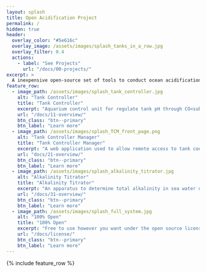 ```yaml
---
layout: splash
title: Open Acidification Project
permalink: /
hidden: true
header:
  overlay_color: "#5e616c"
  overlay_image: /assets/images/splash_tanks_in_a_row.jpg
  overlay_filter: 0.4
  actions:
    - label: "See Projects"
      url: "/docs/00-projects/"
excerpt: >
  A inexpensive open-source set of tools to conduct ocean acidification research.
feature_row:
  - image_path: /assets/images/splash_tank_controller.jpg
    alt: "Tank Controller"
    title: "Tank Controller"
    excerpt: "Aquarium control unit for regulate tank pH through CO<sub>2</sub> addition and temperature."
    url: "/docs/11-overview/"
    btn_class: "btn--primary"
    btn_label: "Learn more"
  - image_path: /assets/images/splash_TCM_front_page.png
    alt: "Tank Controller Manager"
    title: "Tank Controller Manager"
    excerpt: "A web application used to allow remote access to tank controllers currently in use."
    url: "docs/21-overview/"
    btn_class: "btn--primary"
    btn_label: "Learn more"
  - image_path: /assets/images/splash_alkalinity_titrator.jpg
    alt: "Alkalinity Titrator"
    title: "Alkalinity Titrator"
    excerpt: "An apparatus to determine total alkalinity in sea water using an open-cell titration."
    url: "/docs/31-overview/"
    btn_class: "btn--primary"
    btn_label: "Learn more"
  - image_path: /assets/images/splash_full_system.jpg
    alt: "100% Open"
    title: "100% Open"
    excerpt: "Free to use however you want under the open source licenses. Fork it, customize it... whatever!"
    url: "/docs/license/"
    btn_class: "btn--primary"
    btn_label: "Learn more"      
---
```


{% include feature_row %}
